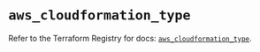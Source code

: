# `aws_cloudformation_type`

Refer to the Terraform Registry for docs: [`aws_cloudformation_type`](https://registry.terraform.io/providers/hashicorp/aws/6.0.0/docs/resources/cloudformation_type).

